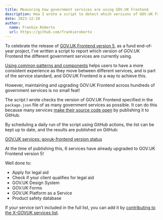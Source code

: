 ```yaml
---
title: Measuring how government services are using GOV.UK Frontend
description: How I wrote a script to detect which versions of GOV.UK Frontend different government services are using
date: 2023-12-20
author:
  name: Frankie Roberto
  url: https://github.com/frankieroberto
---
```


To celebrate the release of [GOV.UK Frontend version 5](https://github.com/alphagov/govuk-frontend/releases/tag/v5.0.0), as a fund end-of-year project, I’ve written a script to report which version of GOV.UK Frontend the different government services are currently using.

[Using common patterns and components](https://www.gov.uk/service-manual/service-standard/point-13-use-common-standards-components-patterns) helps users to have a more consistent experience as they move between different services, and is part of the service standard, and GOV.UK Frontend is a way to achieve this.

However, maintaining and upgrading GOV.UK Frontend across hundreds of government services is no small feat!

The script I wrote checks the version of GOV.UK Frontend specified in the `package.json` file of as many government services as possible. It can do this because many services [make their source code open](https://www.gov.uk/service-manual/service-standard/point-12-make-new-source-code-open) by publishing it to GitHub.

By scheduling a daily run of the script using GitHub actions, the list can be kept up to date, and the results are published on GitHub: 

[GOV.UK services: govuk-frontend version status](https://github.com/x-govuk/govuk-services-frontend-stats)

At the time of publishing this, 6 services have already upgraded to GOV.UK Frontend version 5!

Well done to:

* Apply for legal aid
* Check if your client qualifies for legal aid
* GOV.UK Design System
* GOV.UK Forms
* GOV.UK Platform as a Service
* Product safety database

If your service isn’t included in the full list, you can add it by [contributing to the X-GOVUK services list](https://govuk-digital-services.herokuapp.com/contribute).
